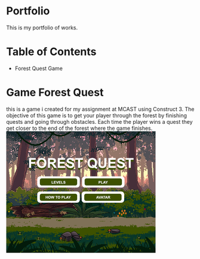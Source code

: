 # Portfolio
This is my portfolio of works.

# Table of Contents
* Forest Quest Game

# Game Forest Quest
this is a game i created for my assignment at MCAST using Construct 3. The objective of this game is to get your player through the forest by finishing quests and going through obstacles. Each time the player wins a quest they get closer to the end of the forest where the game finishes. 
![](game_forest_quest/background_MENU.jpg)

